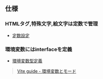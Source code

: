 ## 仕様

### HTMLタグ,特殊文字,絵文字は定数で管理
- [定数設定](../src/tsx/utils/constants.ts)

### 環境変数にはinterfaceを定義
- [環境変数型定義](../src/vite-env.d.ts)
> [Vite guide - 環境変数とモード](https://ja.vitejs.dev/guide/env-and-mode)
